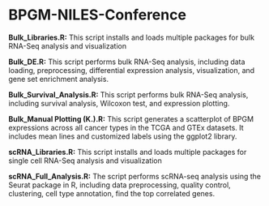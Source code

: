 # BPGM-NILES-Conference

**Bulk_Libraries.R:** This script installs and loads multiple packages for bulk RNA-Seq analysis and visualization

**Bulk_DE.R:** This script performs bulk RNA-Seq analysis, including data loading, preprocessing, differential expression analysis, visualization, and gene set enrichment analysis.

**Bulk_Survival_Analysis.R:** This script performs bulk RNA-Seq analysis, including survival analysis, Wilcoxon test, and expression plotting.

**Bulk_Manual Plotting (K.).R:** This script generates a scatterplot of BPGM expressions across all cancer types in the TCGA and GTEx datasets. It includes mean lines and customized labels using the ggplot2 library.

**scRNA_Libraries.R:** This script installs and loads multiple packages for single cell RNA-Seq analysis and visualization

**scRNA_Full_Analysis.R:** The script performs scRNA-seq analysis using the Seurat package in R, including data preprocessing, quality control, clustering,  cell type annotation, find the top correlated genes.
